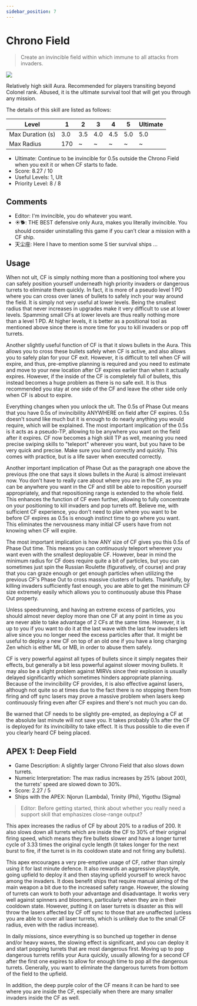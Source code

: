 ```yaml
---
sidebar_position: 7
---
```


# Chrono Field

> Create an invincible field within which immune to all attacks from invaders.

<img src="/terms/cf.png" style={{zoom:1.25}}/>

Relatively high skill Aura. Recommended for players transiting beyond Colonel rank. Abused, it is the ultimate survival tool that will get you through any mission.

The details of this skill are listed as follows:

| Level            | 1    | 2    | 3    | 4    | 5    | Ultimate |
| ---------------- | ---- | ---- | ---- | ---- | ---- | -------- |
| Max Duration (s) | 3.0  | 3.5  | 4.0  | 4.5  | 5.0  | 5.0      |
| Max Radius       | 170  | ~    | ~    | ~    | ~    | ~        |

- Ultimate: Continue to be invincible for 0.5s outside the Chrono Field when you exit it or when CF starts to fade.
- Score: 8.27 / 10
- Useful Levels: 1, Ult
- Priority Level: 8 / 8

## Comments

- Editor: I'm invincible, you do whatever you want.
- ☀🐕: THE BEST defensive only Aura, makes you literally invincible. You should consider uninstalling this game if you can’t clear a mission with a CF ship.
- 天尘座: Here I have to mention some S tier survival ships ...

## Usage

When not ult, CF is simply nothing more than a positioning tool where you can safely position yourself underneath high priority invaders or dangerous turrets to eliminate them quickly. In fact, it is more of a pseudo level 1 PD where you can cross over lanes of bullets to safely inch your way around the field. It is simply not very useful at lower levels. Being the smallest radius that never increases in upgrades make it very difficult to use at lower levels. Spamming small CFs at lower levels are thus really nothing more than a level 1 PD. At higher levels, it is better as a positional tool as mentioned above since there is more time for you to kill invaders or pop off turrets.

Another slightly useful function of CF is that it slows bullets in the Aura. This allows you to cross these bullets safely when CF is active, and also allows you to safely plan for your CF exit. However, it is difficult to tell when CF will expire, and thus, pre-emptive planning is required and you need to estimate and move to your new location after CF expires earlier than when it actually expires. However, if the inside of the CF is completely full of bullets, this instead becomes a huge problem as there is no safe exit. It is thus recommended you stay at one side of the CF and leave the other side only when CF is about to expire.

Everything changes when you unlock the ult. The 0.5s of Phase Out means that you have 0.5s of invincibility ANYWHERE on field after CF expires. 0.5s doesn't sound like much but it is enough to do nearly anything you would require, which will be explained. The most important implication of the 0.5s is it acts as a pseudo-TP, allowing to be anywhere you want on the field after it expires. CF now becomes a high skill TP as well, meaning you need precise swiping skills to "teleport" wherever you want, but you have to be very quick and precise. Make sure you land correctly and quickly. This comes with practice, but is a life saver when executed correctly.

Another important implication of Phase Out as the paragraph one above the previous (the one that says it slows bullets in the Aura) is almost irrelevant now. You don't have to really care about where you are in the CF, as you can be anywhere you want in the CF and still be able to reposition yourself appropriately, and that repositioning range is extended to the whole field. This enhances the function of CF even further, allowing to fully concentrate on your positioning to kill invaders and pop turrets off. Believe me, with sufficient CF experience, you don't need to plan where you want to be before CF expires as 0.5s is enough instinct time to go where you want. This eliminates the nervousness many initial CF users have from not knowing when CF will expire.

The most important implication is how ANY size of CF gives you this 0.5s of Phase Out time. This means you can continuously teleport wherever you want even with the smallest deployable CF. However, bear in mind the minimum radius for CF does require quite a bit of particles, but you can sometimes just spin the Russian Roulette (figuratively, of course) and pray that you can graze enough or get enough particles when utilizing the previous CF's Phase Out to cross massive clusters of bullets. Thankfully, by killing invaders sufficiently fast enough, you are able to get the minimum CF size extremely easily which allows you to continuously abuse this Phase Out property.

Unless speedrunning, and having an extreme excess of particles, you should almost never deploy more than one CF at any point in time as you are never able to take advantage of 2 CFs at the same time. However, it is up to you if you want to do it at the last wave with the last few invaders left alive since you no longer need the excess particles after that. It might be useful to deploy a new CF on top of an old one if you have a long charging Zen which is either ML or MB, in order to abuse them safely.

CF is very powerful against all types of bullets since it simply negates their effects, but generally a bit less powerful against slower moving bullets. It may also be a slight problem against MIRVs since their explosion is usually delayed significantly which sometimes hinders appropriate planning. Because of the invincibility CF provides, it is also effective against lasers, although not quite so at times due to the fact there is no stopping them from firing and off sync lasers may prove a massive problem when lasers keep continuously firing even after CF expires and there's not much you can do.

Be warned that CF needs to be slightly pre-empted, as deploying a CF at the absolute last minute will not save you. It takes probably 0.1s after the CF is deployed for its invincibility to take effect. It is thus possible to die even if you clearly heard CF being placed.

## APEX 1: Deep Field

- Game Description: A slightly larger Chrono Field that also slows down turrets.
- Numeric Interpretation: The max radius increases by 25% (about 200), the turrets' speed are slowed down to 30%.
- Score: 2.27 / 5
- Ships with the APEX: Njorun (Lambda), Trinity (Phi), Yigothu (Sigma)

> Editor: Before getting started, think about whether you really need a support skill that emphasizes close-range output?

This apex increases the radius of CF by about 20% to a radius of 200. It also slows down all turrets which are inside the CF to 30% of their original firing speed, which means they fire bullets slower and have a longer turret cycle of 3.33 times the original cycle length (it takes longer for the next burst to fire, if the turret is in its cooldown state and not firing any bullets).

This apex encourages a very pre-emptive usage of CF, rather than simply using it for last minute defence. It also rewards an aggressive playstyle, going upfield to deploy it and then staying upfield yourself to wreck havoc among the invaders. It does benefit ships that require manual aiming of the main weapon a bit due to the increased safety range. However, the slowing of turrets can work to both your advantage and disadvantage. It works very well against spinners and bloomers, particularly when they are in their cooldown state. However, putting it on laser turrets is disaster as this will throw the lasers affected by CF off sync to those that are unaffected (unless you are able to cover all laser turrets, which is unlikely due to the small CF radius, even with the radius increase).

In daily missions, since everything is so bunched up together in dense and/or heavy waves, the slowing effect is significant, and you can deploy it and start popping turrets that are most dangerous first. Moving up to pop dangerous turrets refills your Aura quickly, usually allowing for a second CF after the first one expires to allow for enough time to pop all the dangerous turrets. Generally, you want to eliminate the dangerous turrets from bottom of the field to the upfield.

In addition, the deep purple color of the CF means it can be hard to see where you are inside the CF, especially when there are many smaller invaders inside the CF as well.

